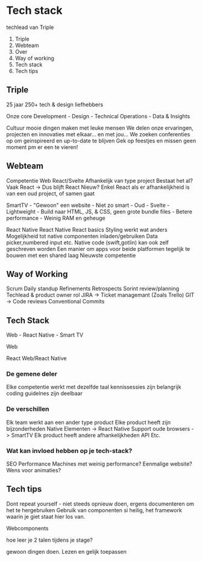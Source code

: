 # Tech stack

techlead van Triple

1. Triple
2. Webteam
3. Over
4. Way of working
5. Tech stack
6. Tech tips

## Triple

25 jaar
250+ tech & design liefhebbers

Onze core
  Development - Design - Technical Operations - Data & Insights

Cultuur
  mooie dingen maken met leuke mensen
  We delen onze ervaringen, projecten en innovaties met elkaar... en met jou...
  We zoeken conferenties op om geinspireerd en up-to-date te blijven
  Gek op feestjes en missen geen moment pm er een te vieren!

## Webteam

Competentie
  Web
    React/Svelte
    Afhankelijk van type project
      Bestaat het al? Vaak React -> Dus blijft React
      Nieuw?
        Enkel React als er afhankelijkheid is van een oud project, of samen gaat

  SmartTV
    - "Gewoon" een website
    - Niet zo smart
    - Oud
    - Svelte
      - Lightweight
      - Build naar HTML, JS, & CSS, geen grote bundle files
      - Betere performance
    - Weinig RAM en geheuge

  React Native
    React Native
      React basics
      Styling werkt wat anders
      Mogelijkheid tot native componenten inladen/gebruiken
        Data picker,numbered input etc.
        Native code (swift,gotlin) kan ook zelf geschreven worden
      Een manier om apps voor beide platformen tegelijk te bouwen met een shared laag
      Nieuwste competentie

## Way of Working

Scrum
  Daily standup
  Refinements
  Retrospects
  Sorint review/planning
  Techlead & product owner rol
JIRA -> Ticket managemant (Zoals Trello)
GIT -> Code reviews
Conventional Commits

## Tech Stack

Web - React Native - Smart TV

Web

React
  Web/React Native

### De gemene deler

Elke competentie werkt met dezelfde taal
kennissessies zijn belangrijk
coding guidelnes zijn deelbaar

### De verschillen

Elk team werkt aan een ander type product
Elke product heeft zijn bijzonderheden
  Native Elementen -> React Native
  Support oude browsers -> SmartTV
Elk product heeft andere afhankelijkheden
  API
  Etc.

### Wat kan invloed hebben op je tech-stack?

SEO Performance
Machines met weinig performance?
Eenmalige website?
Wens voor animaties?

## Tech tips

Dont repeat yourself - niet steeds opnieuw doen, ergens documenteren om het te hergebruiken
Gebruik van componenten si heilig, het framework waarin je giet staat hier los van.

Webcomponents

hoe leer je 2 talen tijdens je stage?

gewoon dingen doen.
Lezen en gelijk toepassen


